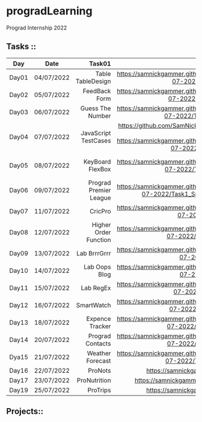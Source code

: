 # progradLearning
Prograd Internship 2022


## Tasks :: 
| Day   |      Date      |  Task01 | Task01 Link | Task02 | Task02 Link | Task03 | Task03 Link |
|-------|:-------------:|------:|:---------:|:---------:|:---------:|:---------:|:---------:|
| Day01 |  04/07/2022  | Table TableDesign | https://samnickgammer.github.io/progradLearning/Tasks/Day01_04-07-2022/Task1_TableDesign/  | Table Image | https://samnickgammer.github.io/progradLearning/Tasks/Day01_04-07-2022/Task2_Image2_Table/ |
| Day02 |    05/07/2022   |   FeedBack Form | https://samnickgammer.github.io/progradLearning/Tasks/Day02_05-07-2022/Task1_FeedBackForm/  | Portfolio | https://samnickgammer.github.io/progradLearning/Tasks/Day02_05-07-2022/Task2_Portfolio/ |
|Day03| 06/07/2022 | Guess The Number | https://samnickgammer.github.io/progradLearning/Tasks/Day03_06-07-2022/Task1_GuessTheNumber/ | Roll Dice | https://samnickgammer.github.io/progradLearning/Tasks/Day03_06-07-2022/Task2_DiceRoll/ |
| Day04 | 07/07/2022 | JavaScript TestCases | https://github.com/SamNickGammer/lab-javascript-functions-and-arrays  https://samnickgammer.github.io/progradLearning/Tasks/Day04_07-07-2022/Task1_SpecsRunner/ |
| Day05 | 08/07/2022 | KeyBoard FlexBox | https://samnickgammer.github.io/progradLearning/Tasks/Day05_08-07-2022/Task1_KeyboardFlexBox/ | Calculator Grid | https://samnickgammer.github.io/progradLearning/Tasks/Day05_08-07-2022/Task2_CalculatorGrid/ | Superwars Stage 1 CSS | https://samnickgammer.github.io/progradLearning/Tasks/Day05_08-07-2022/Task3_SuperwarsCSS_Stage1/ |
| Day06 | 09/07/2022 | Prograd Premier League | https://samnickgammer.github.io/progradLearning/Tasks/Day06_09-07-2022/Task1_SpecsRunner_FootballLeadge/src/ | | https://samnickgammer.github.io/progradLearning/Tasks/Day06_09-07-2022/Task1_SpecsRunner_FootballLeadge/| |
| Day07 | 11/07/2022 | CricPro | https://samnickgammer.github.io/progradLearning/Tasks/Day07_11-07-2022/Task1_CrickPro/ |
| Day08 | 12/07/2022 | Higher Order Function | https://samnickgammer.github.io/progradLearning/Tasks/Day08_12-07-2022/Task1_HigherOrderFun/ | 
| Day09 | 13/07/2022 | Lab BrrrGrrr | https://samnickgammer.github.io/progradLearning/Tasks/Day09_13-07-2022/Task1_BrrrGrrr |
| Day10 | 14/07/2022 | Lab Oops Blog | https://samnickgammer.github.io/progradLearning/Tasks/Day10_14-07-2022/Task1_JSBlog/ |
| Day11 | 15/07/2022 | Lab RegEx | https://samnickgammer.github.io/progradLearning/Tasks/Day11_15-07-2022/Task1_RegexForm/ |
| Day12 | 16/07/2022 | SmartWatch | https://samnickgammer.github.io/progradLearning/Tasks/Day12_16-07-2022/Task1_SmartWatchUI/ |
| Day13 | 18/07/2022 | Expence Tracker | https://samnickgammer.github.io/progradLearning/Tasks/Day13_18-07-2022/Task1_ExpenseTracker/ |
| Day14 | 20/07/2022 | Prograd Contacts | https://samnickgammer.github.io/progradLearning/Tasks/Day14_20-07-2022/Task1_ProgradContact/ |
| Dya15 | 21/07/2022 | Weather Forecast | https://samnickgammer.github.io/progradLearning/Tasks/Day15_21-07-2022/Task1_WeatherForecast/ | 
| Day16 | 22/07/2022 | ProNots |  https://samnickgammer.github.io/react-pronote/ |
| Day17 | 23/07/2022 | ProNutrition | https://samnickgammer.github.io/lab-react-pronutrition/ |
| Day19 | 25/07/2022 | ProTrips | https://samnickgammer.github.io/react-protrips/ |
## Projects::
<!--
| Tables   |      Are      |  Cool |
|----------|:-------------:|------:|
| First Project|  left-aligned | $1600 |
| col 2 is |    centered   |   $12 |
| col 3 is | right-aligned |    $1 |
-->
